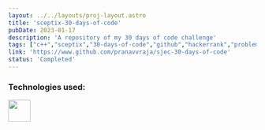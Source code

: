 ```yaml
---
layout: ../../layouts/proj-layout.astro
title: 'sceptix-30-days-of-code'
pubDate: 2023-01-17
description: 'A repository of my 30 days of code challenge'
tags: ["c++","sceptix","30-days-of-code","github","hackerrank","problems","competitive-programming","solution"]
link: 'https://www.github.com/pranavvraja/sjec-30-days-of-code'
status: 'Completed'
---
```




<h3>Technologies used:</h3>
<img src="/c++.png" width=45px>
